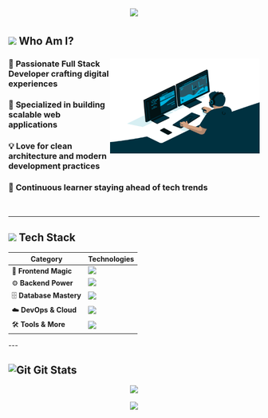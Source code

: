  <!-- <img align="" alt="Coding" width="100" src="https://media.tenor.com/rePDfDWO3XoAAAAd/hacking.gif">  -->
<!--<div align="left">
  <b><pwn>🔴 🟡 🟢</pwn></b>
</div>-->
 <!--<div align="center">
  <img src="https://readme-typing-svg.demolab.com/?lines=$+Hey,+Debashis+here+:)&font=Fira%20Code&center=true&width=440&height=45&color=09e611&vCenter=true&pause=10&size=22" />
</div> -->

<h1 align="center">
    
<!--<img align="end" alt = "profile views" src="https://komarev.com/ghpvc/?username=dopedev32&style=flat&color=blue"/>-->
<!-- <div align="center">
<img src="https://user-images.githubusercontent.com/74038190/225813708-98b745f2-7d22-48cf-9150-083f1b00d6c9.gif" width="500">
</div> -->

<img src="https://readme-typing-svg.herokuapp.com/?font=Poetsen+One&size=35&center=true&vCenter=true&width=500&height=70&duration=4000&lines=Hi+There!+👋;+I'm+Debashis+!;" /> 


## <img src="https://user-images.githubusercontent.com/74038190/212284087-bbe7e430-757e-4901-90bf-4cd2ce3e1852.gif" width="35"> **Who Am I?**

<!--
<div>


 
## 🙋‍♂️ About Me
```typescript
const debashis = {
    location: "Pune, Maharashtra 📍",
    education: "B.Tech Computer Science 🎓",
    passion: "Building things people actually use 💡",
    currentFocus: "Full Stack Development & Problem Solving",
    lifePhilosophy: "Code with purpose, learn with passion"
};
```

 
 </div>
-->

<!--
 <table height=300 align="center">
<tr>
<td width="40%"  valign="top">
 
```typescript
const debashis = {
    location: "Pune, Maharashtra 📍",
    education: "B.Tech Computer Science 🎓",
    passion: "Building things people actually use 💡",
    currentFocus: "Full Stack Development & AI/ML",
    lifePhilosophy: "Code with purpose, learn with passion"
};
```
<td width="60%"  valign="center" align="right">
<img src="GIF/code.gif" alt="Coding GIF" width=350 />
</td>
</tr>
</table>
-->

<div>
<img align="right" height="190" width="300" alt="GIF" src="GIF/code.gif"/>
 
### 🎯 **Passionate Full Stack Developer** crafting digital experiences

### 🚀  **Specialized in** building scalable web applications

### 💡 **Love for** clean architecture and modern development practices

### 🌱 **Continuous learner** staying ahead of tech trends

<br clear="both"/>
</div>

---

## <img src="https://media.giphy.com/media/iY8CRBdQXODJSCERIr/giphy.gif" width="35"><b> Tech Stack </b>

<div align="center">

| Category | Technologies |
|----------|-------------|
| 🎨 **Frontend Magic** | <img src="https://skillicons.dev/icons?i=html,css,js,react,vue,tailwind,bootstrap,redux&theme=dark" /> |
| ⚙️ **Backend Power** | <img src="https://skillicons.dev/icons?i=nodejs,express,python,fastapi&theme=dark" /> |
| 🗄️ **Database Mastery** | <img src="https://skillicons.dev/icons?i=mongodb,postgres,mysql,sqlite,redis,firebase&theme=dark" /> |
| ☁️ **DevOps & Cloud** | <img src="https://skillicons.dev/icons?i=aws,github,git,nginx&theme=dark" /> |
| 🛠️ **Tools & More** | <img src="https://skillicons.dev/icons?i=vscode,figma,postman,gradle,webpack,vite&theme=dark" /> |

</div>
<!--
<h2 align="center">⚒️ Languages-Frameworks-Tools ⚒️</h2>
<div align="center">
    <img src="https://skillicons.dev/icons?i=html,css,javascript,git,postman" />
    <img src="https://skillicons.dev/icons?i=nodejs,python,react,redis,redux,tailwind,express,mongodb,sqlite,kotlin,firebase" /><br>
</div>  
-->
---

## <img src="https://media.giphy.com/media/W5eoZHPpUx9sapR0eu/giphy.gif" width="30px" alt="Git"/>&nbsp;**Git Stats**
<p align="center">
  <img src="https://github-readme-stats.vercel.app/api/top-langs/?username=DopeDev32&theme=dark&hide_border=true&include_all_commits=false&count_private=false&layout=compact" width="40%">
</p> 


        
<!--

<div align="center">
<a href='https://ko-fi.com/V7V4RAK9C' target='_blank'><img height='64' style='border:0px;height:64px;' src='https://storage.ko-fi.com/cdn/kofi1.png?v=3' border='0' alt='Buy Me a Coffee at ko-fi.com' /></a>
</div>


-->


<div align="center">
  <img src="https://media.giphy.com/media/jpVnC65DmYeyRL4LHS/giphy.gif" width="30%">
</div>
